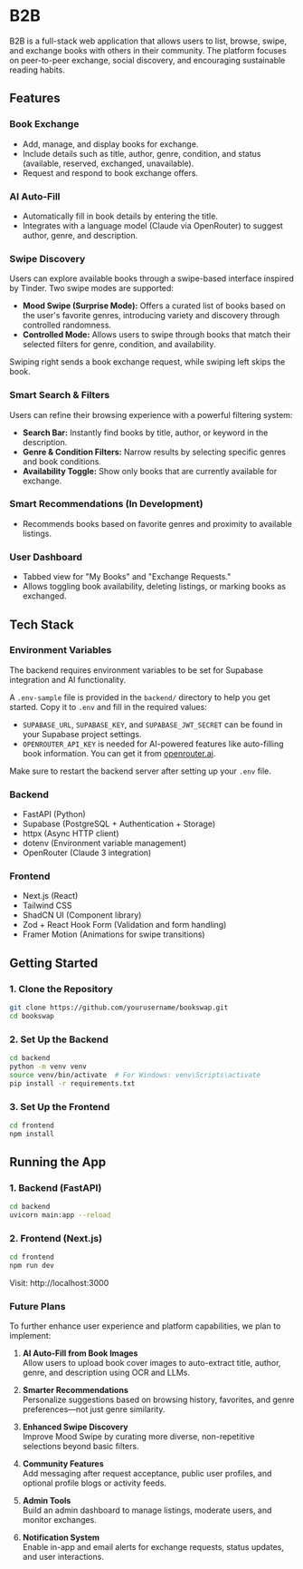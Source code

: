 # B2B

B2B is a full-stack web application that allows users to list, browse, swipe, and exchange books with others in their community. The platform focuses on peer-to-peer exchange, social discovery, and encouraging sustainable reading habits.

## Features

### Book Exchange
- Add, manage, and display books for exchange.
- Include details such as title, author, genre, condition, and status (available, reserved, exchanged, unavailable).
- Request and respond to book exchange offers.

### AI Auto-Fill
- Automatically fill in book details by entering the title.
- Integrates with a language model (Claude via OpenRouter) to suggest author, genre, and description.

### Swipe Discovery

Users can explore available books through a swipe-based interface inspired by Tinder. Two swipe modes are supported:

- **Mood Swipe (Surprise Mode):** Offers a curated list of books based on the user's favorite genres, introducing variety and discovery through controlled randomness.
- **Controlled Mode:** Allows users to swipe through books that match their selected filters for genre, condition, and availability.

Swiping right sends a book exchange request, while swiping left skips the book.

### Smart Search & Filters

Users can refine their browsing experience with a powerful filtering system:

- **Search Bar:** Instantly find books by title, author, or keyword in the description.
- **Genre & Condition Filters:** Narrow results by selecting specific genres and book conditions.
- **Availability Toggle:** Show only books that are currently available for exchange.


### Smart Recommendations (In Development)
- Recommends books based on favorite genres and proximity to available listings.

### User Dashboard
- Tabbed view for "My Books" and "Exchange Requests."
- Allows toggling book availability, deleting listings, or marking books as exchanged.

## Tech Stack

### Environment Variables

The backend requires environment variables to be set for Supabase integration and AI functionality.

A `.env-sample` file is provided in the `backend/` directory to help you get started. Copy it to `.env` and fill in the required values:
- `SUPABASE_URL`, `SUPABASE_KEY`, and `SUPABASE_JWT_SECRET` can be found in your Supabase project settings.
- `OPENROUTER_API_KEY` is needed for AI-powered features like auto-filling book information. You can get it from [openrouter.ai](https://openrouter.ai).

Make sure to restart the backend server after setting up your `.env` file.


### Backend
- FastAPI (Python)
- Supabase (PostgreSQL + Authentication + Storage)
- httpx (Async HTTP client)
- dotenv (Environment variable management)
- OpenRouter (Claude 3 integration)

### Frontend
- Next.js (React)
- Tailwind CSS
- ShadCN UI (Component library)
- Zod + React Hook Form (Validation and form handling)
- Framer Motion (Animations for swipe transitions)

## Getting Started

### 1. Clone the Repository
```bash
git clone https://github.com/yourusername/bookswap.git
cd bookswap
```

### 2. Set Up the Backend
```bash
cd backend
python -m venv venv
source venv/bin/activate  # For Windows: venv\Scripts\activate
pip install -r requirements.txt
```

### 3. Set Up the Frontend
```bash
cd frontend
npm install
```

## Running the App

### 1. Backend (FastAPI)
```bash
cd backend
uvicorn main:app --reload
```

### 2. Frontend (Next.js)
```bash
cd frontend
npm run dev
```

Visit: http://localhost:3000

### Future Plans

To further enhance user experience and platform capabilities, we plan to implement:

1. **AI Auto-Fill from Book Images**  
   Allow users to upload book cover images to auto-extract title, author, genre, and description using OCR and LLMs.

2. **Smarter Recommendations**  
   Personalize suggestions based on browsing history, favorites, and genre preferences—not just genre similarity.

3. **Enhanced Swipe Discovery**  
   Improve Mood Swipe by curating more diverse, non-repetitive selections beyond basic filters.

4. **Community Features**  
   Add messaging after request acceptance, public user profiles, and optional profile blogs or activity feeds.

5. **Admin Tools**  
   Build an admin dashboard to manage listings, moderate users, and monitor exchanges.

6. **Notification System**  
   Enable in-app and email alerts for exchange requests, status updates, and user interactions.

